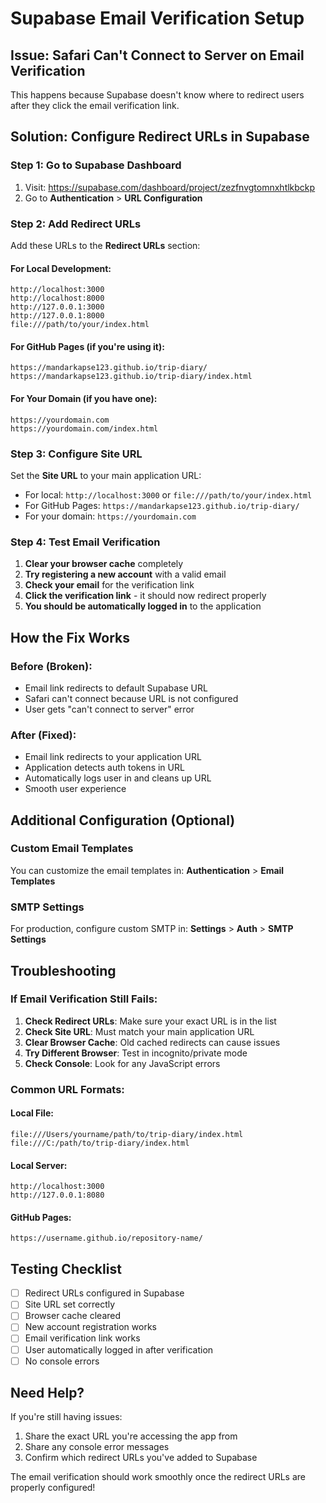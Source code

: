# Supabase Email Verification Setup

## Issue: Safari Can't Connect to Server on Email Verification

This happens because Supabase doesn't know where to redirect users after they click the email verification link.

## Solution: Configure Redirect URLs in Supabase

### Step 1: Go to Supabase Dashboard
1. Visit: https://supabase.com/dashboard/project/zezfnvgtomnxhtlkbckp
2. Go to **Authentication** > **URL Configuration**

### Step 2: Add Redirect URLs
Add these URLs to the **Redirect URLs** section:

#### For Local Development:
```
http://localhost:3000
http://localhost:8000
http://127.0.0.1:3000
http://127.0.0.1:8000
file:///path/to/your/index.html
```

#### For GitHub Pages (if you're using it):
```
https://mandarkapse123.github.io/trip-diary/
https://mandarkapse123.github.io/trip-diary/index.html
```

#### For Your Domain (if you have one):
```
https://yourdomain.com
https://yourdomain.com/index.html
```

### Step 3: Configure Site URL
Set the **Site URL** to your main application URL:
- For local: `http://localhost:3000` or `file:///path/to/your/index.html`
- For GitHub Pages: `https://mandarkapse123.github.io/trip-diary/`
- For your domain: `https://yourdomain.com`

### Step 4: Test Email Verification

1. **Clear your browser cache** completely
2. **Try registering a new account** with a valid email
3. **Check your email** for the verification link
4. **Click the verification link** - it should now redirect properly
5. **You should be automatically logged in** to the application

## How the Fix Works

### Before (Broken):
- Email link redirects to default Supabase URL
- Safari can't connect because URL is not configured
- User gets "can't connect to server" error

### After (Fixed):
- Email link redirects to your application URL
- Application detects auth tokens in URL
- Automatically logs user in and cleans up URL
- Smooth user experience

## Additional Configuration (Optional)

### Custom Email Templates
You can customize the email templates in:
**Authentication** > **Email Templates**

### SMTP Settings
For production, configure custom SMTP in:
**Settings** > **Auth** > **SMTP Settings**

## Troubleshooting

### If Email Verification Still Fails:

1. **Check Redirect URLs**: Make sure your exact URL is in the list
2. **Check Site URL**: Must match your main application URL
3. **Clear Browser Cache**: Old cached redirects can cause issues
4. **Try Different Browser**: Test in incognito/private mode
5. **Check Console**: Look for any JavaScript errors

### Common URL Formats:

#### Local File:
```
file:///Users/yourname/path/to/trip-diary/index.html
file:///C:/path/to/trip-diary/index.html
```

#### Local Server:
```
http://localhost:3000
http://127.0.0.1:8080
```

#### GitHub Pages:
```
https://username.github.io/repository-name/
```

## Testing Checklist

- [ ] Redirect URLs configured in Supabase
- [ ] Site URL set correctly
- [ ] Browser cache cleared
- [ ] New account registration works
- [ ] Email verification link works
- [ ] User automatically logged in after verification
- [ ] No console errors

## Need Help?

If you're still having issues:
1. Share the exact URL you're accessing the app from
2. Share any console error messages
3. Confirm which redirect URLs you've added to Supabase

The email verification should work smoothly once the redirect URLs are properly configured!
